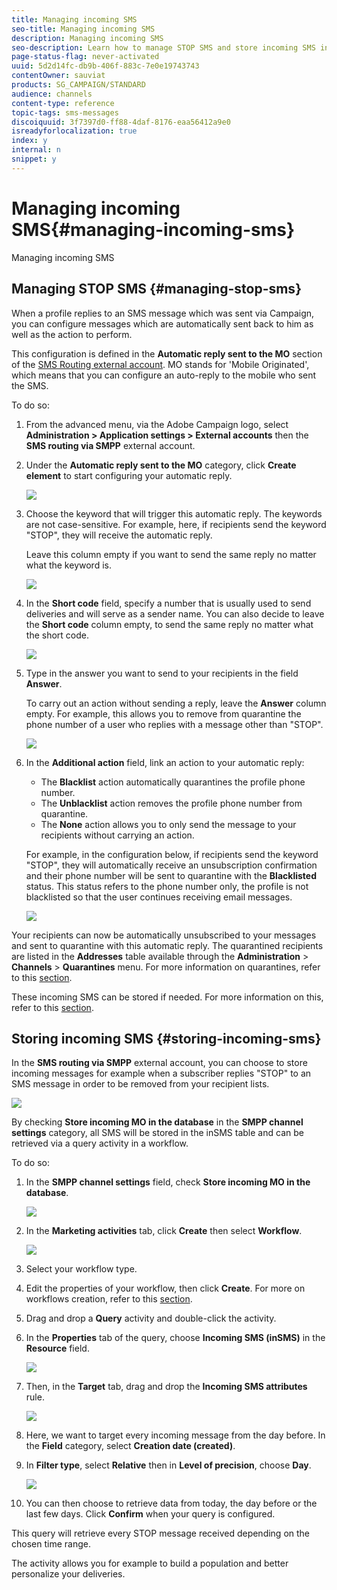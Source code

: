 ```yaml
---
title: Managing incoming SMS
seo-title: Managing incoming SMS
description: Managing incoming SMS
seo-description: Learn how to manage STOP SMS and store incoming SMS in Adobe Campaign.
page-status-flag: never-activated
uuid: 5d2d14fc-db9b-406f-883c-7e0e19743743
contentOwner: sauviat
products: SG_CAMPAIGN/STANDARD
audience: channels
content-type: reference
topic-tags: sms-messages
discoiquuid: 3f7397d0-ff88-4daf-8176-eaa56412a9e0
isreadyforlocalization: true
index: y
internal: n
snippet: y
---
```


# Managing incoming SMS{#managing-incoming-sms}

Managing incoming SMS

## Managing STOP SMS {#managing-stop-sms}

When a profile replies to an SMS message which was sent via Campaign, you can configure messages which are automatically sent back to him as well as the action to perform.

This configuration is defined in the **Automatic reply sent to the MO** section of the [SMS Routing external account](../../administration/using/configuring-sms-channel.md#defining-an-sms-routing). MO stands for 'Mobile Originated', which means that you can configure an auto-reply to the mobile who sent the SMS.

To do so:

1. From the advanced menu, via the Adobe Campaign logo, select **Administration > Application settings > External accounts** then the **SMS routing via SMPP** external account.
1. Under the **Automatic reply sent to the MO** category, click **Create element** to start configuring your automatic reply.

   ![](assets/sms_mo_1.png)

1. Choose the keyword that will trigger this automatic reply. The keywords are not case-sensitive. For example, here, if recipients send the keyword "STOP", they will receive the automatic reply.

   Leave this column empty if you want to send the same reply no matter what the keyword is.

   ![](assets/sms_mo_2.png)

1. In the **Short code** field, specify a number that is usually used to send deliveries and will serve as a sender name. You can also decide to leave the **Short code** column empty, to send the same reply no matter what the short code.

   ![](assets/sms_mo_4.png)

1. Type in the answer you want to send to your recipients in the field **Answer**.

   To carry out an action without sending a reply, leave the **Answer** column empty. For example, this allows you to remove from quarantine the phone number of a user who replies with a message other than "STOP".

   ![](assets/sms_mo_3.png)

1. In the **Additional action** field, link an action to your automatic reply:

    * The **Blacklist** action automatically quarantines the profile phone number.
    * The **Unblacklist** action removes the profile phone number from quarantine.
    * The **None** action allows you to only send the message to your recipients without carrying an action.

   For example, in the configuration below, if recipients send the keyword "STOP", they will automatically receive an unsubscription confirmation and their phone number will be sent to quarantine with the **Blacklisted** status. This status refers to the phone number only, the profile is not blacklisted so that the user continues receiving email messages.

   ![](assets/sms_mo.png)

Your recipients can now be automatically unsubscribed to your messages and sent to quarantine with this automatic reply. The quarantined recipients are listed in the **Addresses** table available through the **Administration** > **Channels** > **Quarantines** menu. For more information on quarantines, refer to this [section](../../sending/using/understanding-quarantine-management.md).

These incoming SMS can be stored if needed. For more information on this, refer to this [section](../../channels/using/managing-incoming-sms.md#storing-incoming-sms).

## Storing incoming SMS {#storing-incoming-sms}

In the **SMS routing via SMPP** external account, you can choose to store incoming messages for example when a subscriber replies "STOP" to an SMS message in order to be removed from your recipient lists.

![](assets/sms_config_mo_1.png)

By checking **Store incoming MO in the database** in the **SMPP channel settings** category, all SMS will be stored in the inSMS table and can be retrieved via a query activity in a workflow.

To do so:

1. In the **SMPP channel settings** field, check **Store incoming MO in the database**.

   ![](assets/sms_config_mo_2.png)

1. In the **Marketing activities** tab, click **Create** then select **Workflow**.

   ![](assets/sms_config_mo_3.png)

1. Select your workflow type.
1. Edit the properties of your workflow, then click **Create**. For more on workflows creation, refer to this [section](../../automating/using/building-a-workflow.md).
1. Drag and drop a **Query** activity and double-click the activity.
1. In the **Properties** tab of the query, choose **Incoming SMS (inSMS)** in the **Resource** field.

   ![](assets/sms_config_mo_4.png)

1. Then, in the **Target** tab, drag and drop the **Incoming SMS attributes** rule.

   ![](assets/sms_config_mo_5.png)

1. Here, we want to target every incoming message from the day before. In the **Field** category, select **Creation date (created)**.
1. In **Filter type**, select **Relative** then in **Level of precision**, choose **Day**.

   ![](assets/sms_config_mo_6.png)

1. You can then choose to retrieve data from today, the day before or the last few days. Click **Confirm** when your query is configured.

This query will retrieve every STOP message received depending on the chosen time range.

The activity allows you for example to build a population and better personalize your deliveries.
